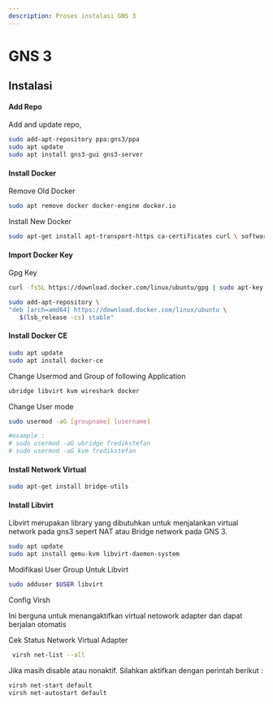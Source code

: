 ```yaml
---
description: Proses instalasi GNS 3
---
```


# GNS 3

## Instalasi

#### Add Repo

Add and update repo,

```bash
sudo add-apt-repository ppa:gns3/ppa
sudo apt update                                
sudo apt install gns3-gui gns3-server
```

#### Install Docker

Remove Old Docker

```bash
sudo apt remove docker docker-engine docker.io
```

Install New Docker

```bash
sudo apt-get install apt-transport-https ca-certificates curl \ software-properties-common
```

#### Import Docker Key

Gpg Key

```bash
curl -fsSL https://download.docker.com/linux/ubuntu/gpg | sudo apt-key add -
```

```bash
sudo add-apt-repository \
"deb [arch=amd64] https://download.docker.com/linux/ubuntu \
   $(lsb_release -cs) stable"
```

#### Install Docker CE

```bash
sudo apt update
sudo apt install docker-ce
```

Change Usermod and Group of following Application

```bash
ubridge libvirt kvm wireshark docker
```

Change User mode

```bash
sudo usermod -aG [groupname] [username] 

#example : 
# sudo usermod -aG ubridge fredikstefan
# sudo usermod -aG kvm fredikstefan

```

#### Install Network Virtual

```bash
sudo apt-get install bridge-utils
```

#### Install Libvirt

Libvirt merupakan library yang  dibutuhkan untuk menjalankan virtual network pada gns3 sepert NAT atau Bridge network pada GNS 3.

```bash
sudo apt update
sudo apt install qemu-kvm libvirt-daemon-system
```

Modifikasi User Group Untuk Libvirt

```bash
sudo adduser $USER libvirt
```

Config Virsh

Ini berguna untuk menangaktifkan virtual netowork adapter dan dapat berjalan otomatis

Cek Status Network Virtual Adapter

```bash
 virsh net-list --all
```

Jika masih disable atau nonaktif. Silahkan aktifkan dengan perintah berikut :&#x20;

```bash
virsh net-start default
virsh net-autostart default
```

